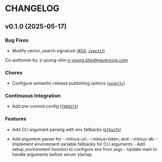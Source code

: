 # CHANGELOG


## v0.1.0 (2025-05-17)

### Bug Fixes

- Modify vector_search signature ([#24](https://github.com/danchev/mcp-server-milvus/pull/24),
  [`2a4e323`](https://github.com/danchev/mcp-server-milvus/commit/2a4e323993ac306737136bbfc41773106d148a8d))

Co-authored-by: ji-young-shin <ji-young.shin@navercorp.com>

### Chores

- Configure semantic-release publishing options
  ([`ae3e72c`](https://github.com/danchev/mcp-server-milvus/commit/ae3e72c64a0f102ba5edee43e88391a47b85c5c7))

### Continuous Integration

- Add pre-commit config
  ([`f909275`](https://github.com/danchev/mcp-server-milvus/commit/f909275c59d3cc26dae1eeb0dde2b835e6741e2d))

### Features

- Add CLI argument parsing with env fallbacks
  ([`bf0a3fb`](https://github.com/danchev/mcp-server-milvus/commit/bf0a3fbc8064b5bed9a7a54cbc73d8ba4df698d4))

- Add argument parser for --milvus-uri, --milvus-token, and --milvus-db - Implement environment
  variable fallbacks for CLI arguments - Add setup_environment function to configure env from args -
  Update main to handle arguments before server startup
